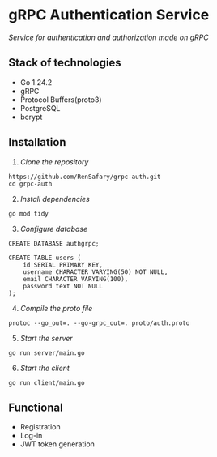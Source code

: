 # gRPC Authentication Service

_Service for authentication and authorization made on gRPC_

## Stack of technologies

* Go 1.24.2
* gRPC
* Protocol Buffers(proto3)
* PostgreSQL
* bcrypt

## Installation

1. _Clone the repository_

```
https://github.com/RenSafary/grpc-auth.git
cd grpc-auth
```
2. _Install dependencies_
```
go mod tidy
```
3. _Сonfigure database_
```
CREATE DATABASE authgrpc;

CREATE TABLE users (
    id SERIAL PRIMARY KEY,
    username CHARACTER VARYING(50) NOT NULL,
    email CHARACTER VARYING(100),
    password text NOT NULL
);
```
4. _Compile the proto file_
```
protoc --go_out=. --go-grpc_out=. proto/auth.proto
```
5. _Start the server_
```
go run server/main.go
```
6. _Start the client_
```
go run client/main.go
```

## Functional

* Registration
* Log-in
* JWT token generation
